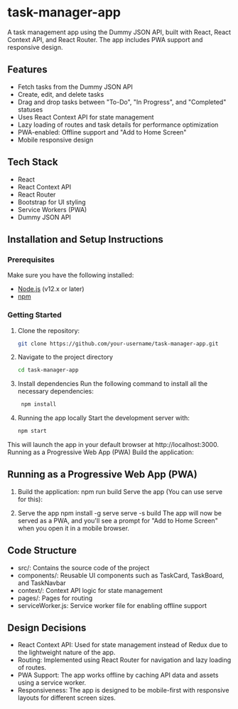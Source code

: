 # task-manager-app
A task management app using the Dummy JSON API, built with React, React Context API, and React Router. The app includes PWA support and responsive design.

## Features

- Fetch tasks from the Dummy JSON API
- Create, edit, and delete tasks
- Drag and drop tasks between "To-Do", "In Progress", and "Completed" statuses
- Uses React Context API for state management
- Lazy loading of routes and task details for performance optimization
- PWA-enabled: Offline support and "Add to Home Screen"
- Mobile responsive design

## Tech Stack

- React
- React Context API
- React Router
- Bootstrap for UI styling
- Service Workers (PWA)
- Dummy JSON API

## Installation and Setup Instructions

### Prerequisites

Make sure you have the following installed:

- [Node.js](https://nodejs.org/en/download/) (v12.x or later)
- [npm](https://www.npmjs.com/get-npm)

### Getting Started

1. Clone the repository:

   ```bash
   git clone https://github.com/your-username/task-manager-app.git

2. Navigate to the project directory
      ``` bash
    cd task-manager-app
   
3. Install dependencies
Run the following command to install all the necessary dependencies:
   ``` bash
    npm install

4. Running the app locally
Start the development server with: 
   ``` bash
   npm start

This will launch the app in your default browser at http://localhost:3000.
Running as a Progressive Web App (PWA)
Build the application:

## Running as a Progressive Web App (PWA)
1. Build the application:
npm run build
Serve the app (You can use serve for this):

2. Serve the app
npm install -g serve
serve -s build
The app will now be served as a PWA, and you'll see a prompt for "Add to Home Screen" when you open it in a mobile browser.

## Code Structure
- src/: Contains the source code of the project
- components/: Reusable UI components such as TaskCard, TaskBoard, and TaskNavbar
- context/: Context API logic for state management
- pages/: Pages for routing
- serviceWorker.js: Service worker file for enabling offline support

## Design Decisions
- React Context API: Used for state management instead of Redux due to the lightweight nature of the app.
-  Routing: Implemented using React Router for navigation and lazy loading of routes.
- PWA Support: The app works offline by caching API data and assets using a service worker.
- Responsiveness: The app is designed to be mobile-first with responsive layouts for different screen sizes.

   
 
